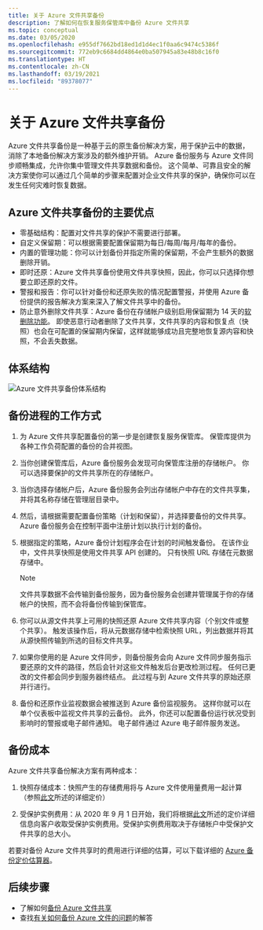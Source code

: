 ```yaml
---
title: 关于 Azure 文件共享备份
description: 了解如何在恢复服务保管库中备份 Azure 文件共享
ms.topic: conceptual
ms.date: 03/05/2020
ms.openlocfilehash: e955df7662bd18ed1d1d4ec1f0aa6c9474c5386f
ms.sourcegitcommit: 772eb9c6684dd4864e0ba507945a83e48b8c16f0
ms.translationtype: HT
ms.contentlocale: zh-CN
ms.lasthandoff: 03/19/2021
ms.locfileid: "89378077"
---
```

# <a name="about-azure-file-share-backup"></a>关于 Azure 文件共享备份

Azure 文件共享备份是一种基于云的原生备份解决方案，用于保护云中的数据，消除了本地备份解决方案涉及的额外维护开销。 Azure 备份服务与 Azure 文件同步顺畅集成，允许你集中管理文件共享数据和备份。 这个简单、可靠且安全的解决方案使你可以通过几个简单的步骤来配置对企业文件共享的保护，确保你可以在发生任何灾难时恢复数据。

## <a name="key-benefits-of-azure-file-share-backup"></a>Azure 文件共享备份的主要优点

* 零基础结构：配置对文件共享的保护不需要进行部署。
* 自定义保留期：可以根据需要配置保留期为每日/每周/每月/每年的备份。
* 内置的管理功能：你可以计划备份并指定所需的保留期，不会产生额外的数据删除开销。
* 即时还原：Azure 文件共享备份使用文件共享快照，因此，你可以只选择你想要立即还原的文件。
* 警报和报告：你可以针对备份和还原失败的情况配置警报，并使用 Azure 备份提供的报告解决方案来深入了解文件共享中的备份。
* 防止意外删除文件共享：Azure 备份在存储帐户级别启用保留期为 14 天的[软删除功能](../storage/files/storage-files-prevent-file-share-deletion.md)。 即使恶意行动者删除了文件共享，文件共享的内容和恢复点（快照）也会在可配置的保留期内保留，这样就能够成功且完整地恢复源内容和快照，不会丢失数据。

## <a name="architecture"></a>体系结构

![Azure 文件共享备份体系结构](./media/azure-file-share-backup-overview/azure-file-shares-backup-architecture.png)

## <a name="how-the-backup-process-works"></a>备份进程的工作方式

1. 为 Azure 文件共享配置备份的第一步是创建恢复服务保管库。 保管库提供为各种工作负荷配置的备份的合并视图。

2. 当你创建保管库后，Azure 备份服务会发现可向保管库注册的存储帐户。 你可以选择要保护的文件共享所在的存储帐户。

3. 当你选择存储帐户后，Azure 备份服务会列出存储帐户中存在的文件共享集，并将其名称存储在管理层目录中。

4. 然后，请根据需要配置备份策略（计划和保留），并选择要备份的文件共享。 Azure 备份服务会在控制平面中注册计划以执行计划的备份。

5. 根据指定的策略，Azure 备份计划程序会在计划的时间触发备份。 在该作业中，文件共享快照是使用文件共享 API 创建的。 只有快照 URL 存储在元数据存储中。

    >[!NOTE]
    >文件共享数据不会传输到备份服务，因为备份服务会创建并管理属于你的存储帐户的快照，而不会将备份传输到保管库。

6. 你可以从源文件共享上可用的快照还原 Azure 文件共享内容（个别文件或整个共享）。 触发该操作后，将从元数据存储中检索快照 URL，列出数据并将其从源快照传输到所选的目标文件共享。

7. 如果你使用的是 Azure 文件同步，则备份服务会向 Azure 文件同步服务指示要还原的文件的路径，然后会针对这些文件触发后台更改检测过程。 任何已更改的文件都会同步到服务器终结点。 此过程与到 Azure 文件共享的原始还原并行进行。

8. 备份和还原作业监视数据会被推送到 Azure 备份监视服务。 这样你就可以在单个仪表板中监视文件共享的云备份。 此外，你还可以配置备份运行状况受到影响时的警报或电子邮件通知。 电子邮件通过 Azure 电子邮件服务发送。

## <a name="backup-costs"></a>备份成本

Azure 文件共享备份解决方案有两种成本：

1. 快照存储成本：快照产生的存储费用将与 Azure 文件使用量费用一起计算（参照[此文](https://azure.microsoft.com/pricing/details/storage/files/)所述的详细定价）

2. 受保护实例费用：从 2020 年 9 月 1 日开始，我们将根据[此文](https://azure.microsoft.com/pricing/details/backup/)所述的定价详细信息向客户收取受保护实例费用。受保护实例费用取决于存储帐户中受保护文件共享的总大小。

若要对备份 Azure 文件共享时的费用进行详细的估算，可以下载详细的 [Azure 备份定价估算器](https://aka.ms/AzureBackupCostEstimates)。  

## <a name="next-steps"></a>后续步骤

* 了解如何[备份 Azure 文件共享](backup-afs.md)
* 查找[有关如何备份 Azure 文件的问题](backup-azure-files-faq.md)的解答
